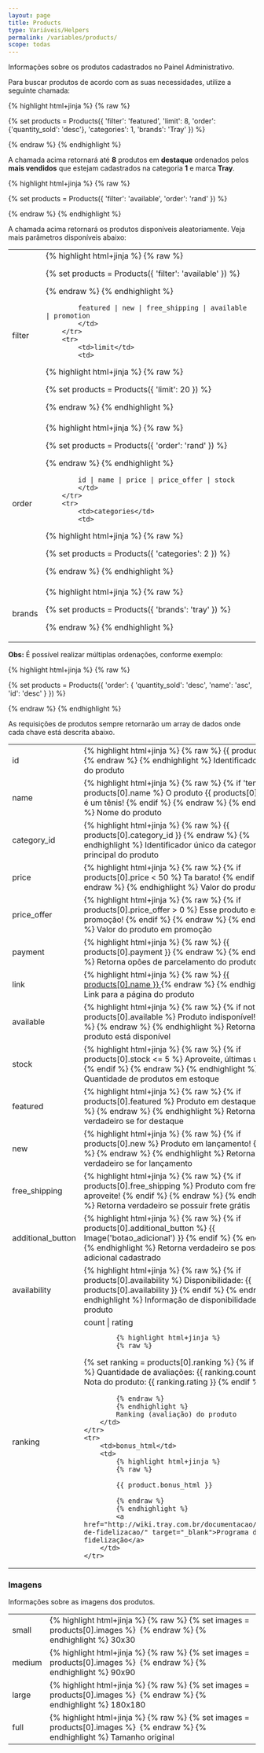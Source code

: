 ```yaml
---
layout: page
title: Products
type: Variáveis/Helpers
permalink: /variables/products/
scope: todas
---
```


Informações sobre os produtos cadastrados no Painel Administrativo.

Para buscar produtos de acordo com as suas necessidades, utilize a seguinte chamada:

{% highlight html+jinja %}
{% raw %}

{% set products = Products({
    'filter': 'featured',
    'limit': 8,
    'order': {'quantity_sold': 'desc'},
    'categories': 1,
    'brands': 'Tray'
}) %}

{% endraw %}
{% endhighlight %}

A chamada acima retornará até **8** produtos em **destaque** ordenados pelos **mais vendidos** que estejam cadastrados na categoria **1** e marca **Tray**.

{% highlight html+jinja %}
{% raw %}

{% set products = Products({
    'filter': 'available',
    'order': 'rand'
}) %}

{% endraw %}
{% endhighlight %}

A chamada acima retornará os produtos disponíveis aleatoriamente. Veja mais parâmetros disponíveis abaixo:

<table>
    <tbody>
        <tr>
            <td>filter</td>
            <td>
{% highlight html+jinja %}
{% raw %}

{% set products = Products({
    'filter': 'available'
}) %}

{% endraw %}
{% endhighlight %}

            featured | new | free_shipping | available | promotion
            </td>
        </tr>
        <tr>
            <td>limit</td>
            <td>
{% highlight html+jinja %}
{% raw %}

{% set products = Products({
    'limit': 20
}) %}

{% endraw %}
{% endhighlight %}
            </td>
        </tr>
        <tr>
            <td>order</td>
            <td>
{% highlight html+jinja %}
{% raw %}

{% set products = Products({
    'order': 'rand'
}) %}

{% endraw %}
{% endhighlight %}

            id | name | price | price_offer | stock
            </td>
        </tr>
        <tr>
            <td>categories</td>
            <td>
{% highlight html+jinja %}
{% raw %}

{% set products = Products({
    'categories': 2
}) %}

{% endraw %}
{% endhighlight %}
            </td>
        </tr>
        <tr>
            <td>brands</td>
            <td>
{% highlight html+jinja %}
{% raw %}

{% set products = Products({
    'brands': 'tray'
}) %}

{% endraw %}
{% endhighlight %}
            </td>
        </tr>
    </tbody>
</table>

**Obs:** É possível realizar múltiplas ordenações, conforme exemplo:

{% highlight html+jinja %}
{% raw %}

{% set products = Products({
    'order': {
        'quantity_sold': 'desc',
        'name': 'asc',
        'id': 'desc'
    }
}) %}

{% endraw %}
{% endhighlight %}

As requisições de produtos sempre retornarão um array de dados onde cada chave está descrita abaixo.

<table>
    <tr>
        <td>id</td>
        <td>
            {% highlight html+jinja %}
            {% raw %}
            {{ products[0].id }}
            {% endraw %}
            {% endhighlight %}
            Identificador único do produto
        </td>
    </tr>
    <tr>
        <td>name</td>
        <td>
            {% highlight html+jinja %}
            {% raw %}
{% if 'tenis' in products[0].name %}
    O produto {{ products[0].name }} é um tênis!
{% endif %}
            {% endraw %}
            {% endhighlight %}
            Nome do produto
        </td>
    </tr>
    <tr>
        <td>category_id</td>
        <td>
            {% highlight html+jinja %}
            {% raw %}
            {{ products[0].category_id }}
            {% endraw %}
            {% endhighlight %}
            Identificador único da categoria principal do produto
        </td>
    </tr>
    <tr>
        <td>price</td>
        <td>
            {% highlight html+jinja %}
            {% raw %}
{% if products[0].price < 50 %}
    Ta barato!
{% endif %}
            {% endraw %}
            {% endhighlight %}
            Valor do produto
        </td>
    </tr>
    <tr>
        <td>price_offer</td>
        <td>
            {% highlight html+jinja %}
            {% raw %}
{% if products[0].price_offer > 0 %}
    Esse produto está em promoção!
{% endif %}
            {% endraw %}
            {% endhighlight %}
            Valor do produto em promoção
        </td>
    </tr>
    <tr>
        <td>payment</td>
        <td>
            {% highlight html+jinja %}
            {% raw %}
{{ products[0].payment }}
            {% endraw %}
            {% endhighlight %}
            Retorna opões de parcelamento do produto
        </td>
    </tr>
    <tr>
        <td>link</td>
        <td>
            {% highlight html+jinja %}
            {% raw %}
<a href="{{ products[0].link }}"> 
    {{ products[0].name }} 
</a>
            {% endraw %}
            {% endhighlight %}
            Link para a página do produto
        </td>
    </tr>
    <tr>
        <td>available</td>
        <td>
            {% highlight html+jinja %}
            {% raw %}
{% if not products[0].available %}
    Produto indisponível!
{% endif %}
            {% endraw %}
            {% endhighlight %}
            Retorna se o produto está disponível
        </td>
    </tr>
    <tr>
        <td>stock</td>
        <td>
            {% highlight html+jinja %}
            {% raw %}
{% if products[0].stock <= 5 %}
    Aproveite, últimas unidades!
{% endif %}
            {% endraw %}
            {% endhighlight %}
            Quantidade de produtos em estoque
        </td>
    </tr>
    <tr>
        <td>featured</td>
        <td>
            {% highlight html+jinja %}
            {% raw %}
{% if products[0].featured %}
    Produto em destaque!
{% endif %}
            {% endraw %}
            {% endhighlight %}
            Retorna verdadeiro se for destaque
        </td>
    </tr>
    <tr>
        <td>new</td>
        <td>
            {% highlight html+jinja %}
            {% raw %}
{% if products[0].new %}
    Produto em lançamento!
{% endif %}
            {% endraw %}
            {% endhighlight %}
            Retorna verdadeiro se for lançamento
        </td>
    </tr>
    <tr>
        <td>free_shipping</td>
        <td>
            {% highlight html+jinja %}
            {% raw %}
{% if products[0].free_shipping %}
    Produto com frete grátis, aproveite!
{% endif %}
            {% endraw %}
            {% endhighlight %}
            Retorna verdadeiro se possuir frete grátis
        </td>
    </tr>
    <tr>
        <td>additional_button</td>
        <td>
            {% highlight html+jinja %}
            {% raw %}
{% if products[0].additional_button %}
    {{ Image('botao_adicional') }}
{% endif %}
            {% endraw %}
            {% endhighlight %}
            Retorna verdadeiro se possuir botão adicional cadastrado
        </td>
    </tr>
    <tr>
        <td>availability</td>
        <td>
            {% highlight html+jinja %}
            {% raw %}
{% if products[0].availability %}
    Disponibilidade: {{ products[0].availability }}
{% endif %}
            {% endraw %}
            {% endhighlight %}
            Informação de disponibilidade do produto
        </td>
    </tr>
    <tr>
        <td>ranking</td>
        <td>
            count | rating

            {% highlight html+jinja %}
            {% raw %}

{% set ranking = products[0].ranking %}
{% if ranking %}
    Quantidade de avaliações: {{ ranking.count }} <br>
    Nota do produto: {{ ranking.rating }}
{% endif %}

            {% endraw %}
            {% endhighlight %}
            Ranking (avaliação) do produto
        </td>
    </tr>
    <tr>
        <td>bonus_html</td>
        <td>
            {% highlight html+jinja %}
            {% raw %}

            {{ product.bonus_html }}

            {% endraw %}
            {% endhighlight %}
            <a href="http://wiki.tray.com.br/documentacao/programa-de-fidelizacao/" target="_blank">Programa de fidelização</a>
        </td>
    </tr>
</table>

### Imagens

Informações sobre as imagens dos produtos.

<table>
    <tr>
        <td>small</td>
        <td>
            {% highlight html+jinja %}
            {% raw %}
{% set images = products[0].images %}
<img src="{{ images[0].small }}" alt="">
            {% endraw %}
            {% endhighlight %}
            30x30
        </td>
    </tr>
    <tr>
        <td>medium</td>
        <td>
            {% highlight html+jinja %}
            {% raw %}
{% set images = products[0].images %}
<img src="{{ images[0].medium }}" alt="">
            {% endraw %}
            {% endhighlight %}
            90x90
        </td>
    </tr>
    <tr>
        <td>large</td>
        <td>
            {% highlight html+jinja %}
            {% raw %}
{% set images = products[0].images %}
<img src="{{ images[0].large }}" alt="">
            {% endraw %}
            {% endhighlight %}
            180x180
        </td>
    </tr>
    <tr>
        <td>full</td>
        <td>
            {% highlight html+jinja %}
            {% raw %}
{% set images = products[0].images %}
<img src="{{ images[0].full }}" alt="">
            {% endraw %}
            {% endhighlight %}
            Tamanho original
        </td>
    </tr>
</table>